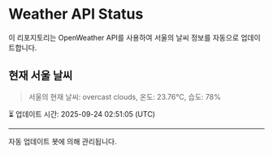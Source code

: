 
# Weather API Status

이 리포지토리는 OpenWeather API를 사용하여 서울의 날씨 정보를 자동으로 업데이트합니다.

## 현재 서울 날씨
> 서울의 현재 날씨: overcast clouds, 온도: 23.76°C, 습도: 78%

⏳ 업데이트 시간: 2025-09-24 02:51:05 (UTC)

---
자동 업데이트 봇에 의해 관리됩니다.
